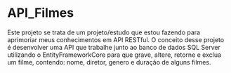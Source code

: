 # API_Filmes

Este projeto se trata de um projeto/estudo que estou fazendo para aprimoriar meus conhecimentos em API RESTful.
O conceito desse projeto é desenvolver uma API que trabalhe junto ao banco de dados SQL Server utilizando o EntityFrameworkCore para que grave, altere, retorne e exclua um filme, contendo: 
nome, diretor, genero e duração de alguns filmes. 
